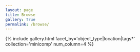 ```yaml
---
layout: page
title: Browse
gallery: True
permalink: /browse/
---
```



{% include gallery.html facet_by='object_type|location|tags*' collection='minicomp' num_column=4 %}


